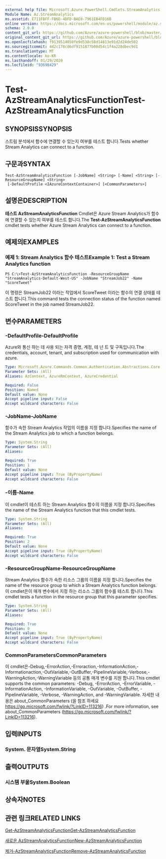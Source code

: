 ```yaml
---
external help file: Microsoft.Azure.PowerShell.Cmdlets.StreamAnalytics.dll-Help.xml
Module Name: Az.StreamAnalytics
ms.assetid: E711FBFF-FB6D-4DFD-BAE8-7961EB4FD16B
online version: https://docs.microsoft.com/en-us/powershell/module/az.streamanalytics/test-azstreamanalyticsfunction
schema: 2.0.0
content_git_url: https://github.com/Azure/azure-powershell/blob/master/src/StreamAnalytics/StreamAnalytics/help/Test-AzStreamAnalyticsFunction.md
original_content_git_url: https://github.com/Azure/azure-powershell/blob/master/src/StreamAnalytics/StreamAnalytics/help/Test-AzStreamAnalyticsFunction.md
ms.openlocfilehash: f9139514850fe9d538c58d14813e91d2d24de502
ms.sourcegitcommit: 4d2c178cd6df9151877b08d54c1f4a228dbec9d1
ms.translationtype: MT
ms.contentlocale: ko-KR
ms.lasthandoff: 01/29/2020
ms.locfileid: "93698429"
---
```

# <span data-ttu-id="630d5-101">Test-AzStreamAnalyticsFunction</span><span class="sxs-lookup"><span data-stu-id="630d5-101">Test-AzStreamAnalyticsFunction</span></span>

## <span data-ttu-id="630d5-102">SYNOPSIS</span><span class="sxs-lookup"><span data-stu-id="630d5-102">SYNOPSIS</span></span>
<span data-ttu-id="630d5-103">스트림 분석에서 함수에 연결할 수 있는지 여부를 테스트 합니다.</span><span class="sxs-lookup"><span data-stu-id="630d5-103">Tests whether Stream Analytics can connect to a function.</span></span>

## <span data-ttu-id="630d5-104">구문과</span><span class="sxs-lookup"><span data-stu-id="630d5-104">SYNTAX</span></span>

```
Test-AzStreamAnalyticsFunction [-JobName] <String> [-Name] <String> [-ResourceGroupName] <String>
 [-DefaultProfile <IAzureContextContainer>] [<CommonParameters>]
```

## <span data-ttu-id="630d5-105">설명은</span><span class="sxs-lookup"><span data-stu-id="630d5-105">DESCRIPTION</span></span>
<span data-ttu-id="630d5-106">**테스트 AzStreamAnalyticsFunction** Cmdlet은 Azure Stream Analytics가 함수에 연결할 수 있는지 여부를 테스트 합니다.</span><span class="sxs-lookup"><span data-stu-id="630d5-106">The **Test-AzStreamAnalyticsFunction** cmdlet tests whether Azure Stream Analytics can connect to a function.</span></span>

## <span data-ttu-id="630d5-107">예제의</span><span class="sxs-lookup"><span data-stu-id="630d5-107">EXAMPLES</span></span>

### <span data-ttu-id="630d5-108">예제 1: Stream Analytics 함수 테스트</span><span class="sxs-lookup"><span data-stu-id="630d5-108">Example 1: Test a Stream Analytics function</span></span>
```
PS C:\>Test-AzStreamAnalyticsFunction -ResourceGroupName "StreamAnalytics-Default-West-US" -JobName "StreamJob22" -Name "ScoreTweet"
```

<span data-ttu-id="630d5-109">이 명령은 StreamJob22 이라는 작업에서 ScoreTweet 이라는 함수의 연결 상태를 테스트 합니다.</span><span class="sxs-lookup"><span data-stu-id="630d5-109">This command tests the connection status of the function named ScoreTweet in the job named StreamJob22.</span></span>

## <span data-ttu-id="630d5-110">변수</span><span class="sxs-lookup"><span data-stu-id="630d5-110">PARAMETERS</span></span>

### <span data-ttu-id="630d5-111">-DefaultProfile</span><span class="sxs-lookup"><span data-stu-id="630d5-111">-DefaultProfile</span></span>
<span data-ttu-id="630d5-112">Azure와 통신 하는 데 사용 되는 자격 증명, 계정, 테 넌 트 및 구독입니다.</span><span class="sxs-lookup"><span data-stu-id="630d5-112">The credentials, account, tenant, and subscription used for communication with azure.</span></span>

```yaml
Type: Microsoft.Azure.Commands.Common.Authentication.Abstractions.Core.IAzureContextContainer
Parameter Sets: (All)
Aliases: AzContext, AzureRmContext, AzureCredential

Required: False
Position: Named
Default value: None
Accept pipeline input: False
Accept wildcard characters: False
```

### <span data-ttu-id="630d5-113">-JobName</span><span class="sxs-lookup"><span data-stu-id="630d5-113">-JobName</span></span>
<span data-ttu-id="630d5-114">함수가 속한 Stream Analytics 작업의 이름을 지정 합니다.</span><span class="sxs-lookup"><span data-stu-id="630d5-114">Specifies the name of the Stream Analytics job to which a function belongs.</span></span>

```yaml
Type: System.String
Parameter Sets: (All)
Aliases:

Required: True
Position: 1
Default value: None
Accept pipeline input: True (ByPropertyName)
Accept wildcard characters: False
```

### <span data-ttu-id="630d5-115">-이름</span><span class="sxs-lookup"><span data-stu-id="630d5-115">-Name</span></span>
<span data-ttu-id="630d5-116">이 cmdlet이 테스트 하는 Stream Analytics 함수의 이름을 지정 합니다.</span><span class="sxs-lookup"><span data-stu-id="630d5-116">Specifies the name of the Stream Analytics function that this cmdlet tests.</span></span>

```yaml
Type: System.String
Parameter Sets: (All)
Aliases:

Required: True
Position: 2
Default value: None
Accept pipeline input: True (ByPropertyName)
Accept wildcard characters: False
```

### <span data-ttu-id="630d5-117">-ResourceGroupName</span><span class="sxs-lookup"><span data-stu-id="630d5-117">-ResourceGroupName</span></span>
<span data-ttu-id="630d5-118">Stream Analytics 함수가 속한 리소스 그룹의 이름을 지정 합니다.</span><span class="sxs-lookup"><span data-stu-id="630d5-118">Specifies the name of the resource group to which a Stream Analytics function belongs.</span></span>
<span data-ttu-id="630d5-119">이 cmdlet은이 매개 변수에서 지정 하는 리소스 그룹의 함수를 테스트 합니다.</span><span class="sxs-lookup"><span data-stu-id="630d5-119">This cmdlet tests a function in the resource group that this parameter specifies.</span></span>

```yaml
Type: System.String
Parameter Sets: (All)
Aliases:

Required: True
Position: 0
Default value: None
Accept pipeline input: True (ByPropertyName)
Accept wildcard characters: False
```

### <span data-ttu-id="630d5-120">CommonParameters</span><span class="sxs-lookup"><span data-stu-id="630d5-120">CommonParameters</span></span>
<span data-ttu-id="630d5-121">이 cmdlet은-Debug,-ErrorAction,-Erroraction,-InformationAction,-Informationaction,-OutVariable,-OutBuffer,-PipelineVariable,-Verbose,-WarningAction,-WarningVariable 등의 공통 매개 변수를 지원 합니다.</span><span class="sxs-lookup"><span data-stu-id="630d5-121">This cmdlet supports the common parameters: -Debug, -ErrorAction, -ErrorVariable, -InformationAction, -InformationVariable, -OutVariable, -OutBuffer, -PipelineVariable, -Verbose, -WarningAction, and -WarningVariable.</span></span> <span data-ttu-id="630d5-122">자세한 내용은 about_CommonParameters (을 참조 하세요 https://go.microsoft.com/fwlink/?LinkID=113216) .</span><span class="sxs-lookup"><span data-stu-id="630d5-122">For more information, see about_CommonParameters (https://go.microsoft.com/fwlink/?LinkID=113216).</span></span>

## <span data-ttu-id="630d5-123">입력</span><span class="sxs-lookup"><span data-stu-id="630d5-123">INPUTS</span></span>

### <span data-ttu-id="630d5-124">System. 문자열</span><span class="sxs-lookup"><span data-stu-id="630d5-124">System.String</span></span>

## <span data-ttu-id="630d5-125">출력</span><span class="sxs-lookup"><span data-stu-id="630d5-125">OUTPUTS</span></span>

### <span data-ttu-id="630d5-126">시스템 부울</span><span class="sxs-lookup"><span data-stu-id="630d5-126">System.Boolean</span></span>

## <span data-ttu-id="630d5-127">상속자</span><span class="sxs-lookup"><span data-stu-id="630d5-127">NOTES</span></span>

## <span data-ttu-id="630d5-128">관련 링크</span><span class="sxs-lookup"><span data-stu-id="630d5-128">RELATED LINKS</span></span>

[<span data-ttu-id="630d5-129">Get-AzStreamAnalyticsFunction</span><span class="sxs-lookup"><span data-stu-id="630d5-129">Get-AzStreamAnalyticsFunction</span></span>](./Get-AzStreamAnalyticsFunction.md)

[<span data-ttu-id="630d5-130">새로운 AzStreamAnalyticsFunction</span><span class="sxs-lookup"><span data-stu-id="630d5-130">New-AzStreamAnalyticsFunction</span></span>](./New-AzStreamAnalyticsFunction.md)

[<span data-ttu-id="630d5-131">제거-AzStreamAnalyticsFunction</span><span class="sxs-lookup"><span data-stu-id="630d5-131">Remove-AzStreamAnalyticsFunction</span></span>](./Remove-AzStreamAnalyticsFunction.md)


